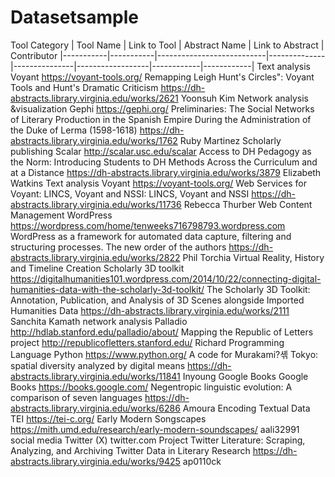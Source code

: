 # Datasetsample
Tool Category | Tool Name	| Link to Tool	| Abstract Name |	Link to Abstract	| Contributor
|-----------|-----------|---------------------------|--------------|---------------|------------------|------------|------------|
Text analysis	Voyant	https://voyant-tools.org/	Remapping Leigh Hunt's Circles": Voyant Tools and Hunt's Dramatic Criticism	https://dh-abstracts.library.virginia.edu/works/2621	Yoonsuh Kim
Network analysis &visualization 	Gephi	https://gephi.org/	Preliminaries: The Social Networks of Literary Production in the Spanish Empire During the Administration of the Duke of Lerma (1598-1618)	https://dh-abstracts.library.virginia.edu/works/1762	Ruby Martinez
Scholarly publishing	Scalar	http://scalar.usc.edu/scalar	Access to DH Pedagogy as the Norm: Introducing Students to DH Methods Across the Curriculum and at a Distance	https://dh-abstracts.library.virginia.edu/works/3879	Elizabeth Watkins
Text analysis	Voyant	https://voyant-tools.org/	Web Services for Voyant: LINCS, Voyant and NSSI: LINCS, Voyant and NSSI	https://dh-abstracts.library.virginia.edu/works/11736	Rebecca Thurber
Web Content Management	WordPress	https://wordpress.com/home/tenweeks716798793.wordpress.com	WordPress as a framework for automated data capture, filtering and structuring processes. The new order of the authors	https://dh-abstracts.library.virginia.edu/works/2822	Phil Torchia
Virtual Reality, History and Timeline Creation	Scholarly 3D toolkit	https://digitalhumanities101.wordpress.com/2014/10/22/connecting-digital-humanities-data-with-the-scholarly-3d-toolkit/	The Scholarly 3D Toolkit: Annotation, Publication, and Analysis of 3D Scenes alongside Imported Humanities Data	https://dh-abstracts.library.virginia.edu/works/2111	Sanchita Kamath
network analysis	Palladio	http://hdlab.stanford.edu/palladio/about/	Mapping the Republic of Letters project	http://republicofletters.stanford.edu/	Richard
Programming Language	Python	https://www.python.org/	A code for Murakami?셲 Tokyo: spatial diversity analyzed by digital means	https://dh-abstracts.library.virginia.edu/works/11841	Inyoung
Google Books	Google Books	https://books.google.com/	Negentropic linguistic evolution: A comparison of seven languages	https://dh-abstracts.library.virginia.edu/works/6286	Amoura
Encoding Textual Data	TEI	https://tei-c.org/	Early Modern Songscapes	https://mith.umd.edu/research/early-modern-soundscapes/	aali32991
social media	Twitter (X)	twitter.com	Project Twitter Literature: Scraping, Analyzing, and Archiving Twitter Data in Literary Research	https://dh-abstracts.library.virginia.edu/works/9425	ap0110ck

